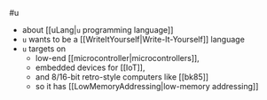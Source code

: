 #u

- about [[uLang|`u` programming language]]
- `u` wants to be a [[WriteItYourself|Write-It-Yourself]] language
- `u` targets on
	- low-end [[microcontroller|microcontrollers]],
	- embedded devices for [[IoT]],
	- and 8/16-bit retro-style computers like [[bk85]]
	- so it has [[LowMemoryAddressing|low-memory addressing]]
